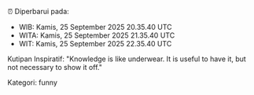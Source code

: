 ⏰ Diperbarui pada:
- WIB: Kamis, 25 September 2025 20.35.40 UTC
- WITA: Kamis, 25 September 2025 21.35.40 UTC
- WIT: Kamis, 25 September 2025 22.35.40 UTC

Kutipan Inspiratif:
"Knowledge is like underwear. It is useful to have it, but not necessary to show it off."


Kategori: funny


